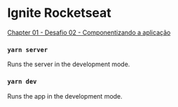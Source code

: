 # Ignite Rocketseat
[Chapter 01 - Desafio 02 - Componentizando a aplicação](https://www.notion.so/Desafio-02-Componentizando-a-aplica-o-b9f0f025c95b437699d0c3115f55b0f1)

### `yarn server`

Runs the server in the development mode.


### `yarn dev`

Runs the app in the development mode.
